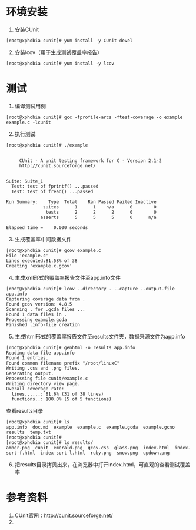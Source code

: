 
# 环境安装

1. 安装CUnit 
```shell
[root@xphobia cunit]# yum install -y CUnit-devel
```

2. 安装lcov（用于生成测试覆盖率报告）
```shell
[root@xphobia cunit]# yum install -y lcov
```

# 测试

1. 编译测试用例
```shell
[root@xphobia cunit]# gcc -fprofile-arcs -ftest-coverage -o example example.c -lcunit
```

2. 执行测试
```shell
[root@xphobia cunit]# ./example 


     CUnit - A unit testing framework for C - Version 2.1-2
     http://cunit.sourceforge.net/


Suite: Suite_1
  Test: test of fprintf() ...passed
  Test: test of fread() ...passed

Run Summary:    Type  Total    Ran Passed Failed Inactive
              suites      1      1    n/a      0        0
               tests      2      2      2      0        0
             asserts      5      5      5      0      n/a

Elapsed time =    0.000 seconds
```

3. 生成覆盖率中间数据文件
```shell
[root@xphobia cunit]# gcov example.c
File 'example.c'
Lines executed:81.58% of 38
Creating 'example.c.gcov'
```

4. 生成xml形式的覆盖率报告文件至app.info文件
```shell
[root@xphobia cunit]# lcov --directory . --capture --output-file app.info
Capturing coverage data from .
Found gcov version: 4.8.5
Scanning . for .gcda files ...
Found 1 data files in .
Processing example.gcda
Finished .info-file creation
```

5. 生成html形式的覆盖率报告文件至results文件夹，数据来源文件为app.info
```shell
[root@xphobia cunit]# genhtml -o results app.info
Reading data file app.info
Found 1 entries.
Found common filename prefix "/root/linuxC"
Writing .css and .png files.
Generating output.
Processing file cunit/example.c
Writing directory view page.
Overall coverage rate:
  lines......: 81.6% (31 of 38 lines)
  functions..: 100.0% (5 of 5 functions)

```
查看results目录
```shell
[root@xphobia cunit]# ls
app.info  doc.md  example  example.c  example.gcda  example.gcno  results  temp.txt
[root@xphobia cunit]# 
[root@xphobia cunit]# ls results/
amber.png  cunit  emerald.png  gcov.css  glass.png  index.html  index-sort-f.html  index-sort-l.html  ruby.png  snow.png  updown.png
```

6. 把results目录拷贝出来，在浏览器中打开index.html，可直观的查看测试覆盖率


# 参考资料

1. CUnit官网：http://cunit.sourceforge.net/
2. 